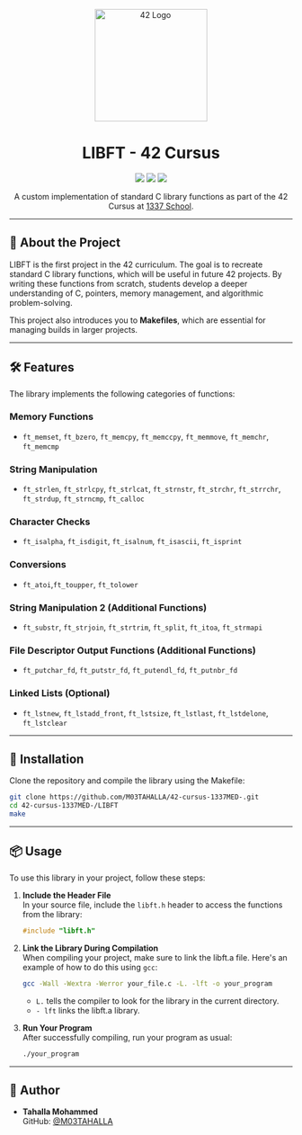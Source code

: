 <p align="center">
  <img src="https://lh3.googleusercontent.com/proxy/kaskFs0kmqsC-z-JVDzoG_AVDPH05QjfWn_Q6RKT3jPXe9nipn4szvJTvaDAP4eaGkfy7DFgEO3sNfWFgDqAkaWP3l1KHSo" alt="42 Logo" width="200px" />
</p>

<h1 align="center">LIBFT - 42 Cursus</h1>

<p align="center">
  <img src="https://img.shields.io/badge/Language-C-blue.svg" />
  <img src="https://img.shields.io/badge/Status-Completed-brightgreen.svg" />
  <img src="https://img.shields.io/badge/42-Project-success" />
</p>

<p align="center">
  A custom implementation of standard C library functions as part of the 42 Cursus at <a href="https://1337.ma">1337 School</a>.
</p>

---

## 📜 About the Project

LIBFT is the first project in the 42 curriculum. The goal is to recreate standard C library functions, which will be useful in future 42 projects. By writing these functions from scratch, students develop a deeper understanding of C, pointers, memory management, and algorithmic problem-solving.

This project also introduces you to **Makefiles**, which are essential for managing builds in larger projects.

---

## 🛠️ Features

The library implements the following categories of functions:

### Memory Functions
- `ft_memset`, `ft_bzero`, `ft_memcpy`, `ft_memccpy`, `ft_memmove`, `ft_memchr`, `ft_memcmp`

### String Manipulation
- `ft_strlen`, `ft_strlcpy`, `ft_strlcat`, `ft_strnstr`, `ft_strchr`, `ft_strrchr`, `ft_strdup`, `ft_strncmp`, `ft_calloc`

### Character Checks
- `ft_isalpha`, `ft_isdigit`, `ft_isalnum`, `ft_isascii`, `ft_isprint`

### Conversions
- `ft_atoi`,`ft_toupper`, `ft_tolower`

### String Manipulation 2 (Additional Functions)
- `ft_substr`, `ft_strjoin`, `ft_strtrim`, `ft_split`, `ft_itoa`, `ft_strmapi`

### File Descriptor Output Functions (Additional Functions)
- `ft_putchar_fd`, `ft_putstr_fd`, `ft_putendl_fd`, `ft_putnbr_fd`

### Linked Lists (Optional)
- `ft_lstnew`, `ft_lstadd_front`, `ft_lstsize`, `ft_lstlast`, `ft_lstdelone`, `ft_lstclear`
---

## 🚀 Installation

Clone the repository and compile the library using the Makefile:

```bash
git clone https://github.com/M03TAHALLA/42-cursus-1337MED-.git
cd 42-cursus-1337MED-/LIBFT
make
```
----


## 📦 Usage

To use this library in your project, follow these steps:

1. **Include the Header File**  
   In your source file, include the `libft.h` header to access the functions from the library:
   
   ```c
   #include "libft.h"
   ```
   
2. **Link the Library During Compilation**  
   When compiling your project, make sure to link the libft.a file. Here's an example of how to do this using `gcc`:
   
   ```bash
   gcc -Wall -Wextra -Werror your_file.c -L. -lft -o your_program
   ```
   - `L.` tells the compiler to look for the library in the current directory.
   - `- lft` links the libft.a library.

3. **Run Your Program**  
   After successfully compiling, run your program as usual:
   
   ```bash
   ./your_program
   ```
---

## 👤 Author

- **Tahalla Mohammed**  
  GitHub: [@M03TAHALLA](https://github.com/M03TAHALLA)

